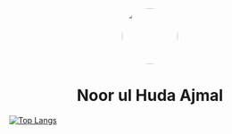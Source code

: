 <div id="header" align="center">
    <img src="./huda.png" width="100" style="border-radius:50%;"/>
    <h1>Noor ul Huda Ajmal</h1>
</div>


[![Top Langs](https://github-readme-stats.vercel.app/api/top-langs/?username=noorulhudaajmal)](https://github.com/anuraghazra/github-readme-stats)




<!--
**noorulhudaajmal/noorulhudaajmal** is a ✨ _special_ ✨ repository because its `README.md` (this file) appears on your GitHub profile.

Here are some ideas to get you started:

- 🔭 I’m currently working on ...
- 🌱 I’m currently learning ...
- 👯 I’m looking to collaborate on ...
- 🤔 I’m looking for help with ...
- 💬 Ask me about ...
- 📫 How to reach me: ...
- 😄 Pronouns: ...
- ⚡ Fun fact: ...
-->

